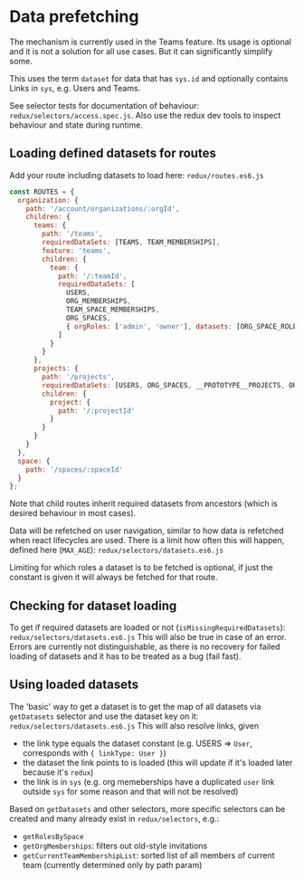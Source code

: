 # Data prefetching

The mechanism is currently used in the Teams feature. Its usage is optional and it is not a solution for all use cases.
But it can significantly simplify some.

This uses the term `dataset` for data that has `sys.id` and optionally contains Links in `sys`, e.g. Users and Teams.

See selector tests for documentation of behaviour: `redux/selectors/access.spec.js`.
Also use the redux dev tools to inspect behaviour and state during runtime.

## Loading defined datasets for routes

Add your route including datasets to load here: `redux/routes.es6.js`
```js
const ROUTES = {
  organization: {
    path: '/account/organizations/:orgId',
    children: {
      teams: {
        path: '/teams',
        requiredDataSets: [TEAMS, TEAM_MEMBERSHIPS],
        feature: 'teams',
        children: {
          team: {
            path: '/:teamId',
            requiredDataSets: [
              USERS,
              ORG_MEMBERSHIPS,
              TEAM_SPACE_MEMBERSHIPS,
              ORG_SPACES,
              { orgRoles: ['admin', 'owner'], datasets: [ORG_SPACE_ROLES] }
            ]
          }
        }
      },
      projects: {
        path: '/projects',
        requiredDataSets: [USERS, ORG_SPACES, __PROTOTYPE__PROJECTS, ORG_MEMBERSHIPS],
        children: {
          project: {
            path: '/:projectId'
          }
        }
      }
    }
  },
  space: {
    path: '/spaces/:spaceId'
  }
};
```
Note that child routes inherit required datasets from ancestors (which is desired behaviour in most cases).

Data will be refetched on user navigation, similar to how data is refetched when react lifecycles are used.
There is a limit how often this will happen, defined here (`MAX_AGE`): `redux/selectors/datasets.es6.js`

Limiting for which roles a dataset is to be fetched is optional, if just the constant is given it will always be fetched for that route.

## Checking for dataset loading

To get if required datasets are loaded or not (`isMissingRequiredDatasets`): `redux/selectors/datasets.es6.js`
This will also be true in case of an error. Errors are currently not distinguishable, as there is no recovery for failed loading of datasets and it has to be treated as a bug (fail fast).

## Using loaded datasets

The 'basic' way to get a dataset is to get the map of all datasets via `getDatasets` selector and use the dataset key on it: `redux/selectors/datasets.es6.js`
This will also resolve links, given
 - the link type equals the dataset constant (e.g. USERS => `User`, corresponds with `{ linkType: User }`)
 - the dataset the link points to is loaded (this will update if it's loaded later because it's `redux`)
 - the link is in `sys` (e.g. org memeberships have a duplicated `user` link outside `sys` for some reason and that will not be resolved)

Based on `getDatasets` and other selectors, more specific selectors can be created and many already exist in `redux/selectors`, e.g.:
 - `getRolesBySpace`
 - `getOrgMemberships`: filters out old-style invitations
 - `getCurrentTeamMembershipList`: sorted list of all members of current team (currently determined only by path param)
